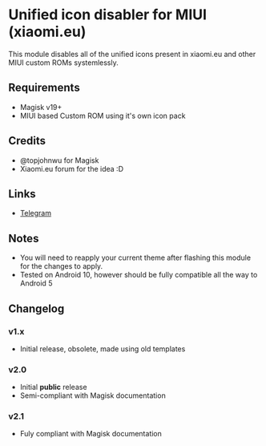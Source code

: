 Unified icon disabler for MIUI (xiaomi.eu)
==========================================
This module disables all of the unified icons present in xiaomi.eu and other MIUI custom ROMs systemlessly.

Requirements
------------
* Magisk v19+
* MIUI based Custom ROM using it's own icon pack

Credits
-------
* @topjohnwu for Magisk
* Xiaomi.eu forum for the idea :D

Links
-----
* [Telegram](https://www.t.me/Sap1k)

Notes
-----
* You will need to reapply your current theme after flashing this module for the changes to apply.
* Tested on Android 10, however should be fully compatible all the way to Android 5 

Changelog
---------
### v1.x
- Initial release, obsolete, made using old templates

### v2.0
- Initial **public** release
- Semi-compliant with Magisk documentation

### v2.1
- Fuly compliant with Magisk documentation
